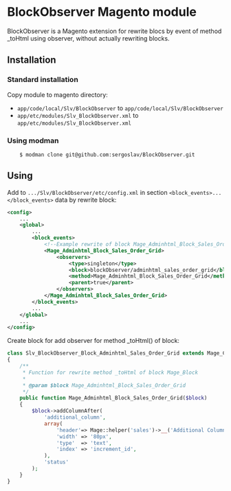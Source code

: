 BlockObserver Magento module
=======

BlockObserver is a Magento extension for rewrite blocs by event of method _toHtml using observer, without actually rewriting blocks.

Installation
------------
### Standard installation
Copy module to magento directory:
* `app/code/local/Slv/BlockObserver` to `app/code/local/Slv/BlockObserver`
* `app/etc/modules/Slv_BlockObserver.xml` to `app/etc/modules/Slv_BlockObserver.xml`

### Using modman
        $ modman clone git@github.com:sergoslav/BlockObserver.git


Using
------------

Add to `.../Slv/BlockObserver/etc/config.xml` in section `<block_events>...</block_events>` data by rewrite block:
``````xml
<config>
    ...
    <global>
        ...
        <block_events>
            <!--Example rewrite of block Mage_Adminhtml_Block_Sales_Order_Grid:-->
            <Mage_Adminhtml_Block_Sales_Order_Grid>
                <observers>
                    <type>singleton</type>
                    <block>blockObserver/adminhtml_sales_order_grid</block>
                    <method>Mage_Adminhtml_Block_Sales_Order_Grid</method>
                    <parent>true</parent>
                </observers>
            </Mage_Adminhtml_Block_Sales_Order_Grid>
        </block_events>
        ...
    </global>
    ...
</config>
``````

Create block for add observer for method _toHtml() of block:
```````php
class Slv_BlockObserver_Block_Adminhtml_Sales_Order_Grid extends Mage_Core_Block_Template
{
    /**
     * Function for rewrite method _toHtml of block Mage_Block
     *
     * @param $block Mage_Adminhtml_Block_Sales_Order_Grid
     */
    public function Mage_Adminhtml_Block_Sales_Order_Grid($block)
    {
        $block->addColumnAfter(
            'additional_column',
            array(
                'header'=> Mage::helper('sales')->__('Additional Column'),
                'width' => '80px',
                'type'  => 'text',
                'index' => 'increment_id',
            ),
            'status'
        );
    }
}
```````